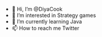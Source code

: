 - 👋 Hi, I’m @DiyaCook
- 👀 I’m interested in Strategy games
- 🌱 I’m currently learning Java
- 📫 How to reach me Twitter

<!---
DiyaCook/DiyaCook is a ✨ special ✨ repository because its `README.md` (this file) appears on your GitHub profile.
You can click the Preview link to take a look at your changes.
--->
